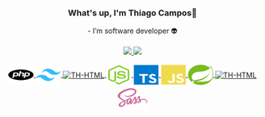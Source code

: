 <div align="center">
<h3> What's up, I'm Thiago Campos👋</h3>
- I’m software developer 👽
</div> 
<br>
<div align="center">
  <a href="https://github.com/thfields">
  <img height="200em" src="https://github-readme-stats.vercel.app/api?username=thfields&show_icons=true&theme=blue-green&include_all_commits=true&count_private=true"/>
  <img height="200em" src="https://github-readme-stats.vercel.app/api/top-langs/?username=thfields&layout=compact&langs_count=7&theme=blue-green"/>
</div>

<div style="display: inline_block" align="center"><br>
    <img align="center" alt="TH-HTML" height="40" width="50" src="https://raw.githubusercontent.com/devicons/devicon/master/icons/php/php-plain.svg">
  <img align="center" alt="TH-HTML" height="40" width="50" src="https://raw.githubusercontent.com/devicons/devicon/master/icons/tailwindcss/tailwindcss-plain.svg">
  <img align="center" alt="TH-HTML" height="40" width="50" src="https://cdn.jsdelivr.net/gh/devicons/devicon/icons/react/react-original.svg">
  <img align="center" alt="TH-HTML" height="40" width="50" src="https://raw.githubusercontent.com/devicons/devicon/master/icons/nodejs/nodejs-original.svg">
  <img align="center" alt="TH-HTML" height="40" width="50" src="https://raw.githubusercontent.com/devicons/devicon/master/icons/typescript/typescript-original.svg">
  <img align="center" alt="TH-HTML" height="40" width="50" src="https://raw.githubusercontent.com/devicons/devicon/master/icons/javascript/javascript-plain.svg">
  <img align="center" alt="TH-HTML" height="40" width="50" src="https://raw.githubusercontent.com/devicons/devicon/master/icons/spring/spring-original.svg">
  <img align="center" alt="TH-HTML" height="40" width="50" src="https://cdn.jsdelivr.net/gh/devicons/devicon/icons/python/python-original.svg">
  <img align="center" alt="TH-HTML" height="50" width="60" src="https://raw.githubusercontent.com/devicons/devicon/master/icons/sass/sass-original.svg">
</div>
